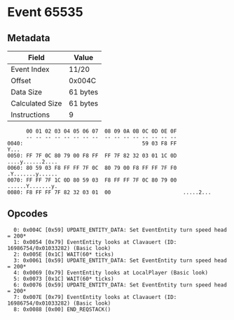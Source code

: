 # Event 65535

## Metadata

| Field           | Value    |
|-----------------|----------|
| Event Index     | 11/20    |
| Offset          | 0x004C   |
| Data Size       | 61 bytes |
| Calculated Size | 61 bytes |
| Instructions    | 9        |

```
      00 01 02 03 04 05 06 07  08 09 0A 0B 0C 0D 0E 0F
      -- -- -- -- -- -- -- --  -- -- -- -- -- -- -- --
0040:                                      59 03 F8 FF              Y...
0050: FF 7F 0C 80 79 00 F8 FF  FF 7F 82 32 03 01 1C 0D  ....y......2....
0060: 80 59 03 F8 FF FF 7F 0C  80 79 00 F8 FF FF 7F F0  .Y.......y......
0070: FF FF 7F 1C 0D 80 59 03  F8 FF FF 7F 0C 80 79 00  ......Y.......y.
0080: F8 FF FF 7F 82 32 03 01  00                       .....2...       
```

## Opcodes

```
  0: 0x004C [0x59] UPDATE_ENTITY_DATA: Set EventEntity turn speed head = 200*
  1: 0x0054 [0x79] EventEntity looks at Clavauert (ID: 16986754/0x01033282) (Basic look)
  2: 0x005E [0x1C] WAIT(60* ticks)
  3: 0x0061 [0x59] UPDATE_ENTITY_DATA: Set EventEntity turn speed head = 200*
  4: 0x0069 [0x79] EventEntity looks at LocalPlayer (Basic look)
  5: 0x0073 [0x1C] WAIT(60* ticks)
  6: 0x0076 [0x59] UPDATE_ENTITY_DATA: Set EventEntity turn speed head = 200*
  7: 0x007E [0x79] EventEntity looks at Clavauert (ID: 16986754/0x01033282) (Basic look)
  8: 0x0088 [0x00] END_REQSTACK()
```
